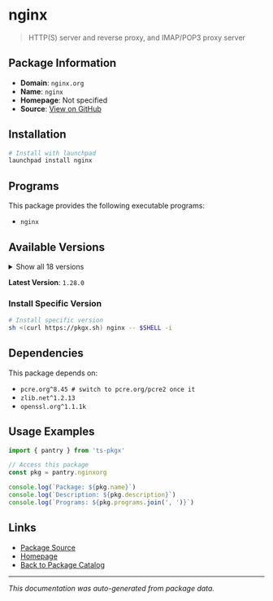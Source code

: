 # nginx

> HTTP(S) server and reverse proxy, and IMAP/POP3 proxy server

## Package Information

- **Domain**: `nginx.org`
- **Name**: `nginx`
- **Homepage**: Not specified
- **Source**: [View on GitHub](https://github.com/pkgxdev/pantry/tree/main/projects/nginx.org/package.yml)

## Installation

```bash
# Install with launchpad
launchpad install nginx
```

## Programs

This package provides the following executable programs:

- `nginx`

## Available Versions

<details>
<summary>Show all 18 versions</summary>

- `1.28.0`, `1.27.5`, `1.27.4`, `1.27.3`, `1.27.2`
- `1.27.1`, `1.27.0`, `1.26.2`, `1.26.1`, `1.26.0`
- `1.25.5`, `1.25.4`, `1.25.3`, `1.25.2`, `1.25.1`
- `1.25.0`, `1.24.0`, `1.23.3`

</details>

**Latest Version**: `1.28.0`

### Install Specific Version

```bash
# Install specific version
sh <(curl https://pkgx.sh) nginx -- $SHELL -i
```

## Dependencies

This package depends on:

- `pcre.org^8.45 # switch to pcre.org/pcre2 once it`
- `zlib.net^1.2.13`
- `openssl.org^1.1.1k`

## Usage Examples

```typescript
import { pantry } from 'ts-pkgx'

// Access this package
const pkg = pantry.nginxorg

console.log(`Package: ${pkg.name}`)
console.log(`Description: ${pkg.description}`)
console.log(`Programs: ${pkg.programs.join(', ')}`)
```

## Links

- [Package Source](https://github.com/pkgxdev/pantry/tree/main/projects/nginx.org/package.yml)
- [Homepage](#)
- [Back to Package Catalog](../package-catalog.md)

---

*This documentation was auto-generated from package data.*
